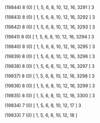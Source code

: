 (19844) 8 (0) [ 1, 5, 6, 8, 10, 12, 16, 3291 ] 3 


(19843) 8 (0) [ 1, 5, 6, 8, 10, 12, 16, 3292 ] 3 


(19842) 8 (0) [ 1, 5, 6, 8, 10, 12, 16, 3293 ] 3 


(19841) 8 (0) [ 1, 5, 6, 8, 10, 12, 16, 3294 ] 3 


(19840) 8 (0) [ 1, 5, 6, 8, 10, 12, 16, 3295 ] 3 


(19839) 8 (0) [ 1, 5, 6, 8, 10, 12, 16, 3296 ] 3 


(19838) 8 (0) [ 1, 5, 6, 8, 10, 12, 16, 3297 ] 3 


(19837) 8 (0) [ 1, 5, 6, 8, 10, 12, 16, 3298 ] 3 


(19836) 8 (0) [ 1, 5, 6, 8, 10, 12, 16, 3299 ] 3 


(19835) 8 (0) [ 1, 5, 6, 8, 10, 12, 16, 3300 ] 3 


(19834) 7 (0) [ 1, 5, 6, 8, 10, 12, 17 ] 3 


(19833) 7 (0) [ 1, 5, 6, 8, 10, 12, 18 ]  

